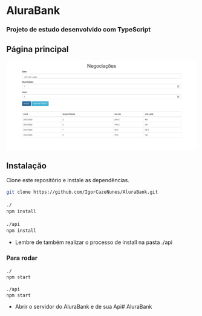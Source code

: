 # AluraBank 
### Projeto de estudo desenvolvido com TypeScript

## Página principal
<img align="center" src="./banner.png" alt="banner" >

## Instalação
Clone este repositório e instale as dependências.
```sh
git clone https://github.com/IgorCazeNunes/AluraBank.git

./
npm install

./api
npm install
```
- Lembre de também realizar o processo de install na pasta ./api 

### Para rodar
```
./ 
npm start

./api 
npm start
```
- Abrir o servidor do AluraBank e de sua Api# AluraBank 
